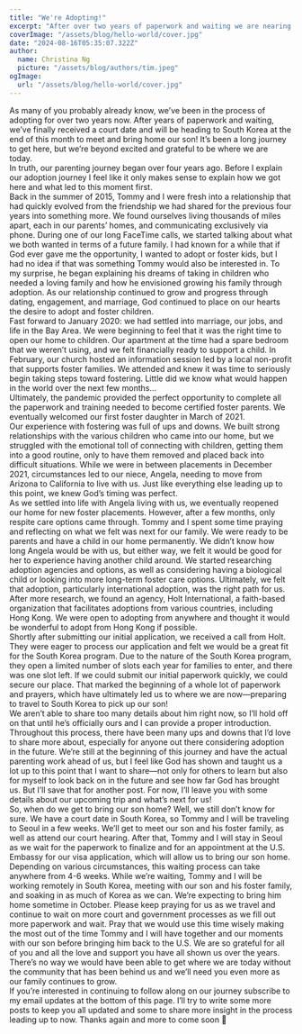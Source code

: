 ```yaml
---
title: "We're Adopting!"
excerpt: "After over two years of paperwork and waiting we are nearing the end of finalizing our adoption! This post shares a bit about the backstory of why we decided to adopt and what led us to this point."
coverImage: "/assets/blog/hello-world/cover.jpg"
date: "2024-08-16T05:35:07.322Z"
author:
  name: Christina Ng
  picture: "/assets/blog/authors/tim.jpeg"
ogImage:
  url: "/assets/blog/hello-world/cover.jpg"
---
```


As many of you probably already know, we’ve been in the process of adopting for over two years now. After years of paperwork and waiting, we’ve finally received a court date and will be heading to South Korea at the end of this month to meet and bring home our son! It’s been a long journey to get here, but we’re beyond excited and grateful to be where we are today.
<br/>
In truth, our parenting journey began over four years ago. Before I explain our adoption journey I feel like it only makes sense to explain how we got here and what led to this moment first.
<br/>
Back in the summer of 2015, Tommy and I were fresh into a relationship that had quickly evolved from the friendship we had shared for the previous four years into something more. We found ourselves living thousands of miles apart, each in our parents’ homes, and communicating exclusively via phone. During one of our long FaceTime calls, we started talking about what we both wanted in terms of a future family. I had known for a while that if God ever gave me the opportunity, I wanted to adopt or foster kids, but I had no idea if that was something Tommy would also be interested in. To my surprise, he began explaining his dreams of taking in children who needed a loving family and how he envisioned growing his family through adoption. As our relationship continued to grow and progress through dating, engagement, and marriage, God continued to place on our hearts the desire to adopt and foster children.
<br/>
Fast forward to January 2020: we had settled into marriage, our jobs, and life in the Bay Area. We were beginning to feel that it was the right time to open our home to children. Our apartment at the time had a spare bedroom that we weren’t using, and we felt financially ready to support a child. In February, our church hosted an information session led by a local non-profit that supports foster families. We attended and knew it was time to seriously begin taking steps toward fostering. Little did we know what would happen in the world over the next few months…
<br/>
Ultimately, the pandemic provided the perfect opportunity to complete all the paperwork and training needed to become certified foster parents. We eventually welcomed our first foster daughter in March of 2021.
<br/>
Our experience with fostering was full of ups and downs. We built strong relationships with the various children who came into our home, but we struggled with the emotional toll of connecting with children, getting them into a good routine, only to have them removed and placed back into difficult situations. While we were in between placements in December 2021, circumstances led to our niece, Angela, needing to move from Arizona to California to live with us. Just like everything else leading up to this point, we knew God’s timing was perfect.
<br/>
As we settled into life with Angela living with us, we eventually reopened our home for new foster placements. However, after a few months, only respite care options came through. Tommy and I spent some time praying and reflecting on what we felt was next for our family. We were ready to be parents and have a child in our home permanently. We didn’t know how long Angela would be with us, but either way, we felt it would be good for her to experience having another child around. We started researching adoption agencies and options, as well as considering having a biological child or looking into more long-term foster care options. Ultimately, we felt that adoption, particularly international adoption, was the right path for us. After more research, we found an agency, Holt International, a faith-based organization that facilitates adoptions from various countries, including Hong Kong. We were open to adopting from anywhere and thought it would be wonderful to adopt from Hong Kong if possible.
<br/>
Shortly after submitting our initial application, we received a call from Holt. They were eager to process our application and felt we would be a great fit for the South Korea program. Due to the nature of the South Korea program, they open a limited number of slots each year for families to enter, and there was one slot left. If we could submit our initial paperwork quickly, we could secure our place. That marked the beginning of a whole lot of paperwork and prayers, which have ultimately led us to where we are now—preparing to travel to South Korea to pick up our son!
<br/>
We aren’t able to share too many details about him right now, so I’ll hold off on that until he’s officially ours and I can provide a proper introduction. Throughout this process, there have been many ups and downs that I’d love to share more about, especially for anyone out there considering adoption in the future. We’re still at the beginning of this journey and have the actual parenting work ahead of us, but I feel like God has shown and taught us a lot up to this point that I want to share—not only for others to learn but also for myself to look back on in the future and see how far God has brought us. But I’ll save that for another post. For now, I’ll leave you with some details about our upcoming trip and what’s next for us!
<br/>
So, when do we get to bring our son home? Well, we still don’t know for sure. We have a court date in South Korea, so Tommy and I will be traveling to Seoul in a few weeks. We’ll get to meet our son and his foster family, as well as attend our court hearing. After that, Tommy and I will stay in Seoul as we wait for the paperwork to finalize and for an appointment at the U.S. Embassy for our visa application, which will allow us to bring our son home. Depending on various circumstances, this waiting process can take anywhere from 4-6 weeks. While we’re waiting, Tommy and I will be working remotely in South Korea, meeting with our son and his foster family, and soaking in as much of Korea as we can. We’re expecting to bring him home sometime in October. Please keep praying for us as we travel and continue to wait on more court and government processes as we fill out more paperwork and wait. Pray that we would use this time wisely making the most out of the time Tommy and I will have together and our moments with our son before bringing him back to the U.S. We are so grateful for all of you and all the love and support you have all shown us over the years. There’s no way we would have been able to get where we are today without the community that has been behind us and we’ll need you even more as our family continues to grow.
<br/>
If you’re interested in continuing to follow along on our journey subscribe to my email updates at the bottom of this page. I’ll try to write some more posts to keep you all updated and some to share more insight in the process leading up to now. Thanks again and more to come soon 🙂
